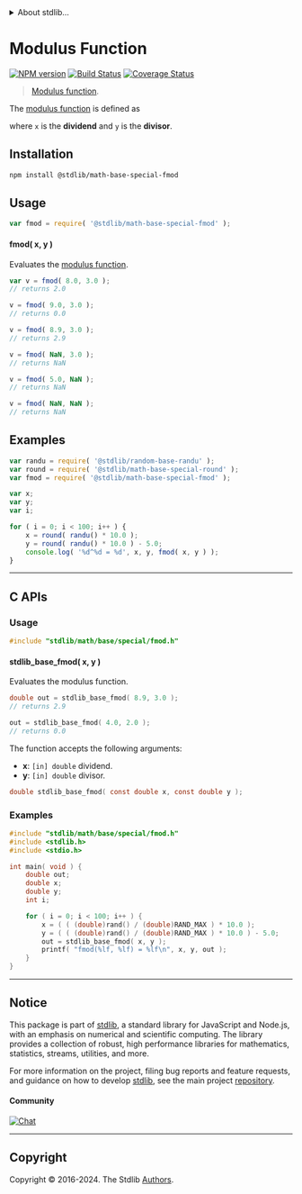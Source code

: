 <!--

@license Apache-2.0

Copyright (c) 2024 The Stdlib Authors.

Licensed under the Apache License, Version 2.0 (the "License");
you may not use this file except in compliance with the License.
You may obtain a copy of the License at

   http://www.apache.org/licenses/LICENSE-2.0

Unless required by applicable law or agreed to in writing, software
distributed under the License is distributed on an "AS IS" BASIS,
WITHOUT WARRANTIES OR CONDITIONS OF ANY KIND, either express or implied.
See the License for the specific language governing permissions and
limitations under the License.

-->


<details>
  <summary>
    About stdlib...
  </summary>
  <p>We believe in a future in which the web is a preferred environment for numerical computation. To help realize this future, we've built stdlib. stdlib is a standard library, with an emphasis on numerical and scientific computation, written in JavaScript (and C) for execution in browsers and in Node.js.</p>
  <p>The library is fully decomposable, being architected in such a way that you can swap out and mix and match APIs and functionality to cater to your exact preferences and use cases.</p>
  <p>When you use stdlib, you can be absolutely certain that you are using the most thorough, rigorous, well-written, studied, documented, tested, measured, and high-quality code out there.</p>
  <p>To join us in bringing numerical computing to the web, get started by checking us out on <a href="https://github.com/stdlib-js/stdlib">GitHub</a>, and please consider <a href="https://opencollective.com/stdlib">financially supporting stdlib</a>. We greatly appreciate your continued support!</p>
</details>

# Modulus Function

[![NPM version][npm-image]][npm-url] [![Build Status][test-image]][test-url] [![Coverage Status][coverage-image]][coverage-url] <!-- [![dependencies][dependencies-image]][dependencies-url] -->

> [Modulus function][modulus-function].

<section class="intro">

The [modulus function][modulus-function] is defined as

<!-- <equation class="equation" label="eq:modulus_function" align="center" raw="z = x%y" alt="Modulus function"> -->

<!-- </equation> -->

where `x` is the **dividend** and `y` is the **divisor**.

</section>

<!-- /.intro -->

<section class="installation">

## Installation

```bash
npm install @stdlib/math-base-special-fmod
```

</section>

<section class="usage">

## Usage

```javascript
var fmod = require( '@stdlib/math-base-special-fmod' );
```

#### fmod( x, y )

Evaluates the [modulus function][modulus-function].

```javascript
var v = fmod( 8.0, 3.0 );
// returns 2.0

v = fmod( 9.0, 3.0 );
// returns 0.0

v = fmod( 8.9, 3.0 );
// returns 2.9

v = fmod( NaN, 3.0 );
// returns NaN

v = fmod( 5.0, NaN );
// returns NaN

v = fmod( NaN, NaN );
// returns NaN
```

</section>

<!-- /.usage -->

<section class="examples">

## Examples

<!-- eslint no-undef: "error" -->

```javascript
var randu = require( '@stdlib/random-base-randu' );
var round = require( '@stdlib/math-base-special-round' );
var fmod = require( '@stdlib/math-base-special-fmod' );

var x;
var y;
var i;

for ( i = 0; i < 100; i++ ) {
    x = round( randu() * 10.0 );
    y = round( randu() * 10.0 ) - 5.0;
    console.log( '%d^%d = %d', x, y, fmod( x, y ) );
}
```

</section>

<!-- /.examples -->

<!-- C interface documentation. -->

* * *

<section class="c">

## C APIs

<!-- Section to include introductory text. Make sure to keep an empty line after the intro `section` element and another before the `/section` close. -->

<section class="intro">

</section>

<!-- /.intro -->

<!-- C usage documentation. -->

<section class="usage">

### Usage

```c
#include "stdlib/math/base/special/fmod.h"
```

#### stdlib_base_fmod( x, y )

Evaluates the modulus function.

```c
double out = stdlib_base_fmod( 8.9, 3.0 );
// returns 2.9

out = stdlib_base_fmod( 4.0, 2.0 );
// returns 0.0
```

The function accepts the following arguments:

-   **x**: `[in] double` dividend.
-   **y**: `[in] double` divisor.

```c
double stdlib_base_fmod( const double x, const double y );
```

</section>

<!-- /.usage -->

<!-- C API usage notes. Make sure to keep an empty line after the `section` element and another before the `/section` close. -->

<section class="notes">

</section>

<!-- /.notes -->

<!-- C API usage examples. -->

<section class="examples">

### Examples

```c
#include "stdlib/math/base/special/fmod.h"
#include <stdlib.h>
#include <stdio.h>

int main( void ) {
    double out;
    double x;
    double y;
    int i;

    for ( i = 0; i < 100; i++ ) {
        x = ( ( (double)rand() / (double)RAND_MAX ) * 10.0 );
        y = ( ( (double)rand() / (double)RAND_MAX ) * 10.0 ) - 5.0;
        out = stdlib_base_fmod( x, y );
        printf( "fmod(%lf, %lf) = %lf\n", x, y, out );
    }
}
```

</section>

<!-- /.examples -->

</section>

<!-- /.c -->

<!-- Section for related `stdlib` packages. Do not manually edit this section, as it is automatically populated. -->

<section class="related">

</section>

<!-- /.related -->

<!-- Section for all links. Make sure to keep an empty line after the `section` element and another before the `/section` close. -->


<section class="main-repo" >

* * *

## Notice

This package is part of [stdlib][stdlib], a standard library for JavaScript and Node.js, with an emphasis on numerical and scientific computing. The library provides a collection of robust, high performance libraries for mathematics, statistics, streams, utilities, and more.

For more information on the project, filing bug reports and feature requests, and guidance on how to develop [stdlib][stdlib], see the main project [repository][stdlib].

#### Community

[![Chat][chat-image]][chat-url]

---

## Copyright

Copyright &copy; 2016-2024. The Stdlib [Authors][stdlib-authors].

</section>

<!-- /.stdlib -->

<!-- Section for all links. Make sure to keep an empty line after the `section` element and another before the `/section` close. -->

<section class="links">

[npm-image]: http://img.shields.io/npm/v/@stdlib/math-base-special-fmod.svg
[npm-url]: https://npmjs.org/package/@stdlib/math-base-special-fmod

[test-image]: https://github.com/stdlib-js/math-base-special-fmod/actions/workflows/test.yml/badge.svg?branch=v0.1.0
[test-url]: https://github.com/stdlib-js/math-base-special-fmod/actions/workflows/test.yml?query=branch:v0.1.0

[coverage-image]: https://img.shields.io/codecov/c/github/stdlib-js/math-base-special-fmod/main.svg
[coverage-url]: https://codecov.io/github/stdlib-js/math-base-special-fmod?branch=main

<!--

[dependencies-image]: https://img.shields.io/david/stdlib-js/math-base-special-fmod.svg
[dependencies-url]: https://david-dm.org/stdlib-js/math-base-special-fmod/main

-->

[chat-image]: https://img.shields.io/gitter/room/stdlib-js/stdlib.svg
[chat-url]: https://app.gitter.im/#/room/#stdlib-js_stdlib:gitter.im

[stdlib]: https://github.com/stdlib-js/stdlib

[stdlib-authors]: https://github.com/stdlib-js/stdlib/graphs/contributors

[umd]: https://github.com/umdjs/umd
[es-module]: https://developer.mozilla.org/en-US/docs/Web/JavaScript/Guide/Modules

[deno-url]: https://github.com/stdlib-js/math-base-special-fmod/tree/deno
[deno-readme]: https://github.com/stdlib-js/math-base-special-fmod/blob/deno/README.md
[umd-url]: https://github.com/stdlib-js/math-base-special-fmod/tree/umd
[umd-readme]: https://github.com/stdlib-js/math-base-special-fmod/blob/umd/README.md
[esm-url]: https://github.com/stdlib-js/math-base-special-fmod/tree/esm
[esm-readme]: https://github.com/stdlib-js/math-base-special-fmod/blob/esm/README.md
[branches-url]: https://github.com/stdlib-js/math-base-special-fmod/blob/main/branches.md

[modulus-function]: https://en.wikipedia.org/wiki/Remainder

<!-- <related-links> -->

<!-- </related-links> -->

</section>

<!-- /.links -->
